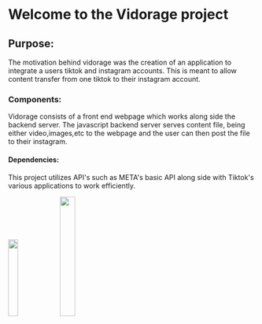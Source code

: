 <h1>
  Welcome to the Vidorage project
</h1>

<div>
  <h2>
    Purpose:
  </h2>
  <p>
    The motivation behind vidorage was the creation of an application to integrate a users tiktok and instagram accounts. This is meant to allow content transfer from one tiktok to their instagram account.
  </p>
</div>

<div>
  <h3>
    Components:
  </h3>
  <p>
    Vidorage consists of a front end webpage which works along side the backend server. The javascript backend server serves content file, being either video,images,etc to the webpage and the user can then post the file to their instagram.
  </p>
</div>
<div>
  <h4>
    Dependencies:
  </h4>
  <p>
    This project utilizes API's such as META's basic API along side with Tiktok's various applications to work efficiently.
  </p>
  <img left=10% height=20% width=20% src='https://sf-static.tiktokcdn.com/obj/eden-sg/uhtyvueh7nulogpoguhm/tiktok-icon2.png'>
  <img height=25% width=25% src='https://upload.wikimedia.org/wikipedia/commons/thumb/9/95/Instagram_logo_2022.svg/1200px-Instagram_logo_2022.svg.png'>
</div>
